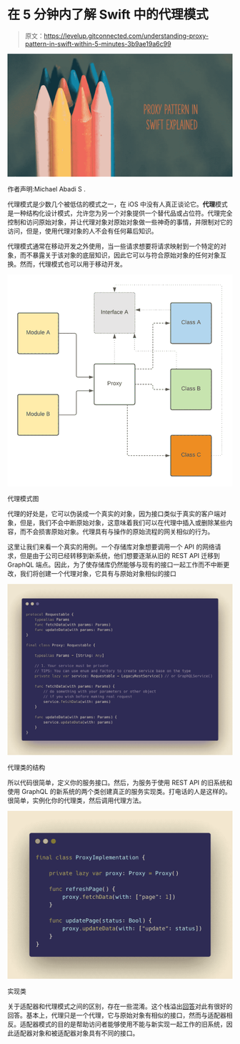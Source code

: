 # 在 5 分钟内了解 Swift 中的代理模式

> 原文：<https://levelup.gitconnected.com/understanding-proxy-pattern-in-swift-within-5-minutes-3b9ae19a6c99>

![](img/536b9f8a089d53c0537620afd1d31666.png)

作者声明:Michael Abadi S .

代理模式是少数几个被低估的模式之一，在 iOS 中没有人真正谈论它。**代理**模式是一种结构化设计模式，允许您为另一个对象提供一个替代品或占位符。代理完全控制和访问原始对象，并让代理对象对原始对象做一些神奇的事情，并限制对它的访问，但是，使用代理对象的人不会有任何幕后知识。

代理模式通常在移动开发之外使用，当一些请求想要将请求映射到一个特定的对象，而不暴露关于该对象的底层知识，因此它可以与符合原始对象的任何对象互换。然而，代理模式也可以用于移动开发。

![](img/628f4ec35564def0f7b981dc2314785c.png)

代理模式图

代理的好处是，它可以伪装成一个真实的对象，因为接口类似于真实的客户端对象，但是，我们不会中断原始对象，这意味着我们可以在代理中插入或删除某些内容，而不会损害原始对象。代理具有与操作的原始流程的网关相似的行为。

这里让我们来看一个真实的用例。一个存储库对象想要调用一个 API 的网络请求，但是由于公司已经转移到新系统，他们想要逐渐从旧的 REST API 迁移到 GraphQL 端点。因此，为了使存储库仍然能够与现有的接口一起工作而不中断更改，我们将创建一个代理对象，它具有与原始对象相似的接口

![](img/70921e5efe3dae1425674f4f48013a8d.png)

代理类的结构

所以代码很简单，定义你的服务接口。然后，为服务于使用 REST API 的旧系统和使用 GraphQL 的新系统的两个类创建真正的服务实现类。打电话的人是这样的。很简单，实例化你的代理类，然后调用代理方法。

![](img/64806b9e541c55d89ed05f7c864870ac.png)

实现类

关于适配器和代理模式之间的区别，存在一些混淆。这个栈溢出[回答](https://stackoverflow.com/questions/37692814/what-is-the-exact-difference-between-adapter-and-proxy-patterns)对此有很好的回答。基本上，代理只是一个代理，它与原始对象有相似的接口，然而与适配器相反。适配器模式的目的是帮助访问者能够使用不能与新实现一起工作的旧系统，因此适配器对象和被适配器对象具有不同的接口。